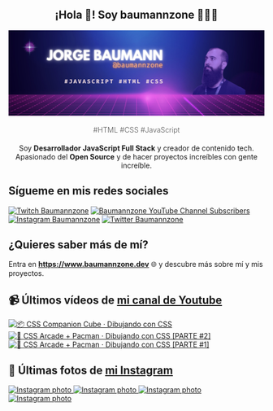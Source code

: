 <p align="center">
   <h2 align="center">¡Hola 👋! Soy baumannzone 👨🏻‍💻</h2>
   <img align="center" src="img/header.png" />
   <h4 align="center" style="font-weight: 300; color: #555;">#HTML #CSS #JavaScript</h4>
</p>

<p align="center" style="margin-bottom: 20px">Soy <strong>Desarrollador JavaScript Full Stack</strong> y creador de contenido tech.
<br/>
Apasionado del <strong>Open Source</strong> y de hacer proyectos increíbles con gente increíble.
</p>

## Sígueme en mis redes sociales

[![Twitch Baumannzone](https://img.shields.io/twitch/status/baumannzone?style=social)](https://twitch.tv/baumannzone)
[![Baumannzone YouTube Channel Subscribers](https://img.shields.io/youtube/channel/subscribers/UCTTj5ztXnGeDRPFVsBp7VMA?style=social)](https://youtube.com/rambitojs)
[![Instagram Baumannzone](https://img.shields.io/badge/Baumannzone--_.svg?label=Instagram&style=social&logo=instagram)](https://instagram.com/baumannzone)
[![Twitter Baumannzone](https://img.shields.io/twitter/follow/Baumannzone?label=Twitter&style=social)](https://twitter.com/baumannzone)

## ¿Quieres saber más de mí?

Entra en **https://www.baumannzone.dev** 🌐 y descubre más sobre mí y mis proyectos.

## 📹 Últimos vídeos de [mi canal de Youtube](https://youtube.com/rambitojs?sub_confirmation=1)


<a href='https://youtu.be/W6xwoSJahA0' target='_blank'>
  <img width='30%' src='https://img.youtube.com/vi/W6xwoSJahA0/mqdefault.jpg' alt='📦 CSS Companion Cube · Dibujando con CSS' />
</a>
<a href='https://youtu.be/9C3NXVXewH8' target='_blank'>
  <img width='30%' src='https://img.youtube.com/vi/9C3NXVXewH8/mqdefault.jpg' alt='👾 CSS Arcade + Pacman · Dibujando con CSS [PARTE #2]' />
</a>
<a href='https://youtu.be/2ahqLdgkSxA' target='_blank'>
  <img width='30%' src='https://img.youtube.com/vi/2ahqLdgkSxA/mqdefault.jpg' alt='👾 CSS Arcade + Pacman · Dibujando con CSS [PARTE #1]' />
</a>

## 📸 Últimas fotos de [mi Instagram](https://instagram.com/baumannzone)


<a href='https://instagram.com/p/C7y95hUtyIM' target='_blank'>
  <img width='20%' src='https://instagram.fotp1-2.fna.fbcdn.net/v/t51.29350-15/447527263_1060566845402221_1227307188284426456_n.jpg?stp=dst-jpg_e35_s1080x1080&_nc_ht=instagram.fotp1-2.fna.fbcdn.net&_nc_cat=101&_nc_ohc=Z4K4b3K9t7YQ7kNvgHLu2Sm&edm=APU89FABAAAA&ccb=7-5&ig_cache_key=MzM4MzAzODUwMzczNzA0MTQyMA%3D%3D.2-ccb7-5&oh=00_AYDwAV_8QGba4SQzdKMaAG8TJxlRlzrTtz6KgxwV5VaX-w&oe=6668B46D&_nc_sid=bc0c2c' alt='Instagram photo' />
</a>
<a href='https://instagram.com/p/C681qLxNjbS' target='_blank'>
  <img width='20%' src='https://instagram.fotp1-1.fna.fbcdn.net/v/t51.29350-15/436199016_1412098142777109_7360574295375832397_n.jpg?stp=dst-jpg_e35_s1080x1080&_nc_ht=instagram.fotp1-1.fna.fbcdn.net&_nc_cat=109&_nc_ohc=L3R_oz-8oWcQ7kNvgGtW-Pq&edm=APU89FABAAAA&ccb=7-5&ig_cache_key=MzM2NzgwMjYxNjY4NjE5NjQzNA%3D%3D.2-ccb7-5&oh=00_AYAzDN2upWRczs7i_nqcAxb2OLzaMEmXxCr1Ik1Qp8I36g&oe=6668B108&_nc_sid=bc0c2c' alt='Instagram photo' />
</a>
<a href='https://instagram.com/p/C5nAvJENLvk' target='_blank'>
  <img width='20%' src='https://instagram.fotp1-2.fna.fbcdn.net/v/t51.29350-15/436527182_1179403233235914_977908334008534199_n.jpg?stp=dst-jpg_e35_s1080x1080&_nc_ht=instagram.fotp1-2.fna.fbcdn.net&_nc_cat=106&_nc_ohc=aBEInq9R6nQQ7kNvgHhKavY&edm=APU89FABAAAA&ccb=7-5&ig_cache_key=MzM0MzY0NDQ4Nzg5NTUzMDQ2OA%3D%3D.2-ccb7-5&oh=00_AYD2UITGl1iji5ADxMaGnMoI_zomcCSr2R03XGYvgwT-BA&oe=6668ADD4&_nc_sid=bc0c2c' alt='Instagram photo' />
</a>
<a href='https://instagram.com/p/C5kedcqPl46' target='_blank'>
  <img width='20%' src='https://instagram.fotp1-1.fna.fbcdn.net/v/t51.29350-15/435725653_954379645992872_4314616525984215607_n.jpg?stp=dst-jpg_e15&_nc_ht=instagram.fotp1-1.fna.fbcdn.net&_nc_cat=108&_nc_ohc=a5c_0dgB6l8Q7kNvgEJG81L&edm=APU89FABAAAA&ccb=7-5&oh=00_AYBrYiZ2lISWcsi12TYGK0ri4aRXlbfHoTQk5MTX2tNJnA&oe=6664CC94&_nc_sid=bc0c2c' alt='Instagram photo' />
</a>
